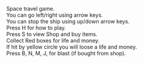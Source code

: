 Space travel game. <br>
You can go left/right using arrow keys. <br>
You can stop the ship using up/down arrow keys. <br>
Press H for how to play. <br>
Press S to view Shop and buy items. <br>
Collect Red boxes for life and money.<br>
If hit by yellow circle you will loose a life and money.<br>
Press B,  N,  M,  J,  for blast (if bought from shop).<br>
